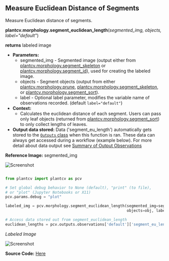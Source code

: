 ## Measure Euclidean Distance of Segments  

Measure Euclidean distance of segments.

**plantcv.morphology.segment_euclidean_length**(*segmented_img, objects, label="default"*)

**returns** labeled image 

- **Parameters:**
    - segmented_img - Segmented image (output either from [plantcv.morphology.segment_skeleton](segment_skeleton.md)
    or [plantcv.morphology.segment_id](segment_id.md)), used for creating the labeled image. 
    - objects - Segment objects (output from either [plantcv.morphology.prune](prune.md),
    [plantcv.morphology.segment_skeleton](segment_skeleton.md), or
    [plantcv.morphology.segment_sort](segment_sort.md)).
    - label         - Optional label parameter, modifies the variable name of observations recorded. (default `label="default"`)
- **Context:**
    - Calculates the euclidean distance of each segment. Users can pass only 
    leaf objects (returned from [plantcv.morphology.segment_sort](segment_sort.md)) to only collect lengths of leaves.
- **Output data stored:** Data ('segment_eu_length') automatically gets stored to the [`Outputs` class](outputs.md) when this function is ran. 
    These data can always get accessed during a workflow (example below). For more detail about data output see [Summary of Output Observations](output_measurements.md#summary-of-output-observations)

**Reference Image:** segmented_img

![Screenshot](img/documentation_images/segment_euclidean_length/segmented_img_mask.jpg)


```python

from plantcv import plantcv as pcv

# Set global debug behavior to None (default), "print" (to file), 
# or "plot" (Jupyter Notebooks or X11)
pcv.params.debug = "plot"

labeled_img = pcv.morphology.segment_euclidean_length(segmented_img=segmented_img, 
                                                      objects=obj, label="default")

# Access data stored out from segment_euclidean_length
euclidean_lengths = pcv.outputs.observations['default']['segment_eu_length']['value']

```

*Labeled Image*

![Screenshot](img/documentation_images/segment_euclidean_length/labeled_eu_lengths.jpg)

**Source Code:** [Here](https://github.com/danforthcenter/plantcv/blob/main/plantcv/plantcv/morphology/segment_euclidean_length.py)
